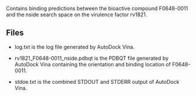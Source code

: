 Contains binding predictions between the bioactive compound F0648-0011 and the nside search space on the virulence factor rv1821.

## Files

- log.txt is the log file generated by AutoDock Vina.

- rv1821_F0648-0011_nside.pdbqt is the PDBQT file generated by AutoDock Vina containing the orientation and binding location of F0648-0011.

- stdoe.txt is the combined STDOUT and STDERR output of AutoDock Vina.

